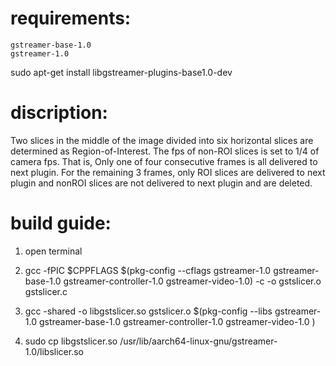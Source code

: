 # requirements:

	gstreamer-base-1.0
	gstreamer-1.0

sudo apt-get install libgstreamer-plugins-base1.0-dev


# discription:

 Two slices in the middle of the image divided into six horizontal slices are determined as Region-of-Interest. The fps of non-ROI slices is set to 1/4 of camera fps.
 That is, Only one of four consecutive frames is all delivered to next plugin. For the remaining 3 frames, only ROI slices are delivered to next plugin and nonROI slices are not delivered to next plugin and are deleted.

# build guide:

1. open terminal

2. gcc -fPIC $CPPFLAGS $(pkg-config --cflags gstreamer-1.0 gstreamer-base-1.0 gstreamer-controller-1.0 gstreamer-video-1.0) -c -o gstslicer.o gstslicer.c

3. gcc -shared -o libgstslicer.so gstslicer.o $(pkg-config --libs gstreamer-1.0 gstreamer-base-1.0 gstreamer-controller-1.0 gstreamer-video-1.0 )

4. sudo cp libgstslicer.so /usr/lib/aarch64-linux-gnu/gstreamer-1.0/libslicer.so
